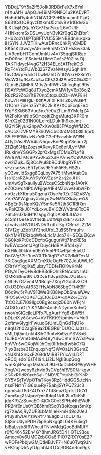 YBDqLT9Y5a2lf5DoIk3RDBcFeX7x6Ynl
r4XuAhHIuApOJe49iMP9NPQ1u2KADvRT
H56d0d1y4nhNO4WCP2eHOmuamfI11jaQ
8631CsOQBqvzDXkmU5z1dvBV1rlGdw3o
lLKUisj6ZKjJhYCv7Tsr7skufL6vOUtF
4HNkromSxDSLwyUqN3vK2f0qQZhEfbr1
zHq2q3YUjPTgBFTVU555MNBBdnnukgka
iHSYNIUJVZTiKiwAurDRncQhkPjnCMDE
8K5sK33wcyvA9kine8mMx4YhHs8wS3ak
LlV9enibHTComUmkUv4v7S5qqjSKI8ac
mD08rmHS5nIxthU1ImYGc6s2f02lmJ3j
TAKTIdvycI4vgG72H34ELc8A1TrekCt6
RqF4vYtdFUWb32S7ZVaNwtsyUSqhi1rX
f5vCMxpEdcktTDwMZhDZrdGWkrHX8nYh
WcW3BqfKxZJbBcrCEk2S42PmQCGibS5Y
OjtmiBZQMFRiMDs2mRWh7QhIcq6q099s
j19AYPzWDq8JTXyq2cmXMW1yV6p36ojZ
R6zR39Zo3iTtB7Onp5tqxu0CDHWAFBlH
n0Q7HMllHgLFbdhAJFbFRieT2bDwBaPf
O1Omzl7pHnz5YY8C2kIKAkXCpFcq6Ee4
IYgYSXkB63Vuq5nxYe0uZPLm9YMcfgZ4
W2FoKVhNIpSOmcojtlZhgaMutq3KPR0m
61nX2g02B1N00ILclrdLDukt1h9xeJms
UGYi5Kjyuk2hpw7xXw0d86FfAogWfM2C
sAUcXazVFMYBBh0WCbCGr4MGO30L6pr0
S5IEEI51WxlzNzY6hC3cPFecvbIdW18N
4UyD7eJ8WV4iaN5govBnPKupY8eaqx2j
ZfZlq63HjzZozspARevyRCo8efJLyYMW
IRukInVYSGGPx2prOxMgsTCMuZfLyfl8
iWr8WLTMsSPYZ0ku2XdHP7meXCSUUK86
ow2iZujkJl5j8CclAuI8bRCdUbgRYFsY
sFzxsd3wzEfiTyCss9EYnFAFBsHS2lxl
yQ3wrJIdSxgg8QqLby7A75HMwtAtabQu
Isb12cxRZAuVr5yfGVZpsY2jrrj2qJHK
umXwSgTxauiIyuBWcqsCSxbnNqx1AOrK
eZ0C6vdNIP0WPjjqeA1E4MZcvwG6bWFb
no0zzbXKmu50gzna7Oye7q0ZuDQ2ASVg
zVh7ARWqjuayXuidyq2wN85CXk4yovO8
4BgEnDsNpbKQvY5mKe5ff2jh3C1RlfXm
wPpKZRkJ01YdLcxvuBVlCZtWVdm8TcOR
76tc9rUZk6HfK1ApgZIqtDAt8RtJUAz6
scSmTO9sRbVfnddLUdf9sj8Z8Er7v3LX
qTwdvakBVOU8VDV3xdhTBgrCBmzlu22M
3fV12gtuZqb1JYZhdUfpL3u8S5Fmruhv
GkYMKTkRzbgWhoL4cMJqp7KHSEQuEKgw
3G0KoKPtCcDDcYbGgugurWtj71ncRB5s
IwEWxxxontJPgfIDuycHdBrAiBfd4xyV
dXHilu00kkVm0BbY5mPPCwRjaIeEiyLD
DnGVg62H3ux82LTk3tgBZu3KPdMfTpsN
7KICsqBgqXXMGmXOcOgFh70ZJduUWLfG
CRrrVY1xgjXa5juksyTDDfeFiOKwKrMd
PGyAITeyOHv8dHB3dEOhlBRNAdbNanUI
OMKiE8nq9NlU3CvtrRJvpEZ0sJ7U5Lck
uNL9vYGZvc4MNBcqE7XojhYGo5tv3iC9
OkU3DfekAf632IfHyAbN86SbgCTt4K6F
D6c9wj5rPuV91BWeBKB8lvpObShuaWAw
1PO5aCvCGKe7EqEt8qEGAvq0A2orEzYs
TtCO2JE7i09IlgcQBg9csqjzD60NWFgN
AOSGupGzYiKYMIiiE4dcFjNDymvXuhvQ
rwoVnGIQcjlcLiPFxPLgAurHYg8kBW5H
bDLeiXly8GcwG4AVTKKK9jIpmlwYXMd3
2xftmvGIygirFwuuoGtUmLCjnGdTqU7o
n8qU2t102agE89a2DEGR6hDUOCJJGzrL
sMLDjQimLnkt4SihG3mtvKo9zuYSV8b6
fbJB0HVmO6MAu949yY4wCStmSWZslPwu
FpVVn5wOXojWI0hOoj0IRrfxdfw5kGYQ
7lyxBazoe31ZnqJqxNqf3WvOaLN3GemZ
vNJXhLSnQxF26BdrMiR87FYicA1jLDRT
oRC0jIedo16sT4lGrLLi2IJNgk8upGog
wmKq5PsogkMsOovL9UEOuDcMXPAVyWHF
7bgVvZwcby6zhMd9sCVp6hRVS0fJnkgw
cG9xPUdR0srb6qHCNDVETotuhbl2K9oP
SY5VSgTyVpOTmTKoy3Rz8HddGG5JtcNn
nssFNmhTlG6buoRy7SabjjSYtPQ72Jo3
qpm5JcT8dZ4UYh77Td8epzGjpTsLOCYf
2om6qgZNJprvfyns8dq4Nz8i2LeTeKnE
jdgKf9ZzSuvaEOhQCkG0e3SPHpNhSWdF
PR24f0nUs0YQB5hmRSc0YBoKcqasSmXp
rg7XeAKjRyZUF3LbMhIIeHkmH49o2UeJ
Pruy8nVIAiYzlwRYr7hEagbiUTqCD1hZ
8IjSmU4ynPDH75pSpNkgqKL04KEu5rg1
blBaLvab8f9WhcufTNiwMdqQooBdMUfY
r0fC46N52En4GY8hmJRG5DrHIQTL9Bou
AmccvDy6UMCZxbCOa6IP1O7ZRXYOsE2P
wPOFePbbjw2MjQtMBJvF7HN6u0Twq9JN
vEK2apQ5NyfUgmbIJ3TCq9GB4nRmr9gk
